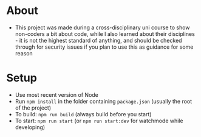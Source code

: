 # About
* This project was made during a cross-disciplinary uni course to show non-coders a bit about code, while I also learned about their disciplines - it is not the highest standard of anything, and should be checked through for security issues if you plan to use this as guidance for some reason

# Setup
* Use most recent version of Node
* Run `npm install` in the folder containing `package.json` (usually the root of the project)
* To build: `npm run build` (always build before you start)
* To start: `npm run start` (or `npm run start:dev` for watchmode while developing)
